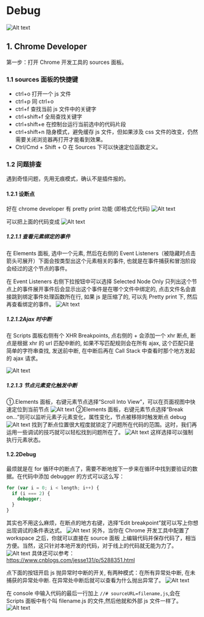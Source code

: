 # Debug

![Alt text](./public/浏览器debug-image1.png)

## 1. Chrome Developer

第一步：打开 Chrome 开发工具的 sources 面板。

### 1.1 sources 面板的快捷键

- ctrl+o 打开一个 js 文件
- ctrl+p 同 ctrl+o
- ctrl+f 查找当前 js 文件中的关键字
- ctrl+shift+f 全局查找关键字
- ctrl+shift+e 在控制台运行当前选中的代码片段
- ctrl+shift+n 隐身模式，避免缓存 js 文件，但如果涉及 css 文件的改变，仍然需要关闭浏览器再打开才能看到效果。
- Ctrl/Cmd + Shift + O 在 Sources 下可以快速定位函数定义。

### 1.2 问题排查

遇到奇怪问题，先用无痕模式，确认不是插件报的。

#### 1.2.1 设断点

好在 chrome developer 有 pretty print 功能
(即格式化代码)
![Alt text](./public/浏览器debug-image2.png)

可以把上面的代码变成
![Alt text](./public/浏览器debug-image3.png)

##### 1.2.1.1 查看元素绑定的事件

在 Elements 面板, 选中一个元素, 然后在右侧的 Event Listeners（被隐藏时点击箭头可展开）下面会按类型出这个元素相关的事件, 也就是在事件捕获和冒泡阶段会经过的这个节点的事件。

在 Event Listeners 右侧下拉按钮中可以选择 Selected Node Only 只列出这个节点上的事件展开事件后会显示出这个事件是在哪个文件中绑定的, 点击文件名会直接跳到绑定事件处理函数所在行, 如果 js 是压缩了的, 可以先 Pretty print 下, 然后再查看绑定的事件。
![Alt text](./public/浏览器debug-image4.png)

##### 1.2.1.2Ajax 时中断

在 Scripts 面板右侧有个 XHR Breakpoints, 点右侧的 + 会添加一个 xhr 断点, 断点是根据 xhr 的 url 匹配中断的, 如果不写匹配规则会在所有 ajax, 这个匹配只是简单的字符串查找, 发送前中断, 在中断后再在 Call Stack 中查看时那个地方发起的 ajax 请求。

![Alt text](./public/浏览器debug-image5.png)

##### 1.2.1.3 节点元素变化触发中断

①.Elements 面板，右键元素节点选择“Scroll Into View”，可以在页面视图中快速定位到当前节点
![Alt text](./public/浏览器debug-image6.png)
②Elements 面板，右键元素节点选择“Break on…”则可以监听元素子元素变化，属性变化，节点被移除时触发断点 debug
![Alt text](./public/浏览器debug-image7.png)
找到了断点位置很大程度就锁定了问题所在代码的范围。这时，我们再运用一些调试的技巧就可以轻松找到问题所在了。
![Alt text](./public/浏览器debug-image8.png)
这样选择可以强制执行元素状态。

#### 1.2.2Debug

最烦就是在 for 循环中的断点了，需要不断地按下一步来在循环中找到要验证的数据。在代码中添加 debugger 的方式可以这么写：

```javascript
for (var i = 0; i < length; i++) {
  if (i === 2) {
    debugger;
  }
}
```

其实也不用这么麻烦，在断点的地方右键，选择“Edit breakpoint”就可以写上你想出现调试的条件表达式。
![Alt text](./public/浏览器debug-image9.png)
另外，当你在 Chrome 开发工具中配置了 workspace 之后，你就可以直接在 source 面板
上编辑代码并保存代码了，相当方便。当然，这只针对本地开发的代码，对于线上的代码就无能为力了。
![Alt text](./public/浏览器debug-image10.png)
具体还可以参考：https://www.cnblogs.com/jesse131/p/5288351.html

点下面的按钮开启 js 抛异常时中断的开关, 有两种模式：在所有异常处中断, 在未捕获的异常处中断. 在异常处中断后就可以查看为什么抛出异常了。
![Alt text](./public/浏览器debug-image11.png)

在 console 中输入代码的最后一行加上 `//# sourceURL=filename,js`,会在 Scripts 面板中有个叫 filename.js 的文件,然后他就和外部 js 文件一样了。
![Alt text](./public/浏览器debug-image12.png)
